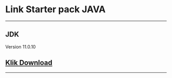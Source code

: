 # Link Starter pack JAVA
--------------------
## JDK 
Version 11.0.10
## [Klik Download](https://drive.google.com/file/d/1km3DwSnwkUZkxxwEnsig9XvvZmZuyyrr/view?usp=sharing)
------

